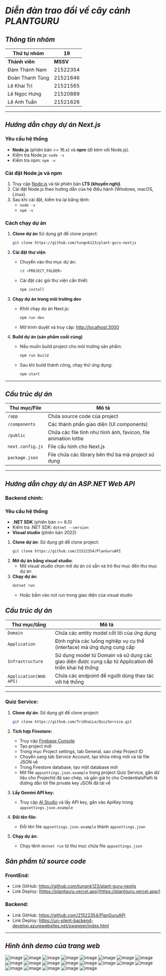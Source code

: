 # ***Diễn đàn trao đổi về cây cảnh PLANTGURU***
## ***Thông tin nhóm***

| **Thứ tự nhóm** | **19** |
| --- | --- |
| **Thành viên** | **MSSV** |
| Đàm Thành Nam | 21522354 |
| Đoàn Thanh Tùng | 21521646 |
| Lê Khai Trí | 21521565 |
| Lê Ngọc Hưng | 21520889 |
| Lê Anh Tuấn | 21521626 |

---

## ***Hướng dẫn chạy dự án Next.js***

### **Yêu cầu hệ thống**

- **Node.js** (phiên bản >= 16.x) và **npm** (đi kèm với Node.js).
- Kiểm tra Node.js: `node -v`
- Kiểm tra npm: `npm -v`

### **Cài đặt Node.js và npm**

1. Truy cập [Node.js](https://nodejs.org/) và tải phiên bản **LTS (khuyến nghị)**.
2. Cài đặt Node.js theo hướng dẫn của hệ điều hành (Windows, macOS, Linux).
3. Sau khi cài đặt, kiểm tra lại bằng lệnh:
    - `node -v`
    - `npm -v`

### **Cách chạy dự án**

1. **Clone dự án**
Sử dụng git để clone project:
    
    ```bash
    git clone https://github.com/tungnk123/plant-guru-nextjs
    
    ```
    
2. **Cài đặt thư viện**
    - Chuyển vào thư mục dự án:
        
        ```bash
        cd <PROJECT_FOLDER>
        
        ```
        
    - Cài đặt các gói thư viện cần thiết:
        
        ```bash
        npm install
        
        ```
        
3. **Chạy dự án trong môi trường dev**
    - Khởi chạy dự án Next.js:
        
        ```bash
        npm run dev
        
        ```
        
    - Mở trình duyệt và truy cập: [http://localhost:3000](http://localhost:3000/)
4. **Build dự án (sản phẩm cuối cùng)**
    - Nếu muốn build project cho môi trường sản phẩm:
        
        ```bash
        npm run build
        
        ```
        
    - Sau khi build thành công, chạy thử ứng dụng:
        
        ```bash
        npm start
        
        ```
        

---

## ***Cấu trúc dự án***

| **Thư mục/File** | **Mô tả** |
| --- | --- |
| `/app` | Chứa source code của project |
| `/components` | Các thành phần giao diện (UI components) |
| `/public` | Chứa các file tĩnh như hình ảnh, favicon, file animation lottie |
| `next.config.js` | File cấu hình cho Next.js |
| `package.json` | File chứa các library bên thứ ba mà project sử dụng |

---

## ***Hướng dẫn chạy dự án ASP.NET Web API***

### **Backend chính:**

### **Yêu cầu hệ thống**

- **.NET SDK** (phiên bản >= 6.0) 
- Kiểm tra .NET SDK: `dotnet --version`
- **Visual studio** (phiên bản 2022) 

1. **Clone dự án**: Sử dụng git để clone project:
    ```bash
    git clone https://github.com/21522354/PlanGuruAPI
    ```
2. **Mở dự án bằng visual studio**: 
    - Mở visual studio chọn mở dự án có sẵn và trỏ thư mục đến thư mục dự án
3. **Chạy dự án**:
    ```bash
    dotnet run
    ```
    - Hoặc bấm vào nút run trong giao diện của visual studio

## ***Cấu trúc dự án***

| **Thư mục/tầng** | **Mô tả** |
| --- | --- |
| `Domain` | Chứa các entity model cốt lõi của ứng dụng |
| `Application` | Định nghĩa các luồng nghiệp vụ cụ thể (interface) mà ứng dụng cung cấp |
| `Infrastructure` | Sử dụng model từ Domain và sử dụng các giao diện được cung cấp từ Application để triển khai hệ thống |
| `Application(Web API)` | Chứa các endpoint để người dùng thao tác với hệ thống |

---

### **Quiz Service:**

1. **Clone dự án**: Sử dụng git để clone project:
    ```bash
    git clone https://github.com/TriKhaiLe/QuizService.git
    ```

2. **Tích hợp Firestore:**
    - Truy cập [Firebase Console](https://console.firebase.google.com)
    - Tạo project mới
    - Trong mục Project settings, tab General, sao chép Project ID
    - Chuyển sang tab Service Account, tạo khóa riêng mới và tải file JSON về
    - Trong Firestore database, tạo một database mới
    - Mở file `appsettings.json.example` trong project Quiz Service, gắn dữ liệu cho ProjectId đã sao chép, và gắn giá trị cho CredentialsPath là đường dẫn tới file private key JSON đã tải về

3. **Lấy Gemini API key:**
    - Truy cập [AI Studio](https://aistudio.google.com/app/apikey) và lấy API key, gắn vào ApiKey trong `appsettings.json.example`

4. **Đổi tên file:**
    - Đổi tên file `appsettings.json.example` thành `appsettings.json`

5. **Chạy dự án:**
    - Chạy lệnh `dotnet run` từ thư mục chứa file `appsettings.json`

## ***Sản phẩm từ source code***

### **FrontEnd:**

- Link GitHub: https://github.com/tungnk123/plant-guru-nextjs
- Link Deploy: [https://plantguru.vercel.app](https://plantguru.vercel.app/)

### **Backend:**

- Link GitHub: https://github.com/21522354/PlanGuruAPI
- Link Deploy: https://un-silent-backend-develop.azurewebsites.net/swagger/index.html

---

## ***Hình ảnh demo của trang web***
![image](https://github.com/user-attachments/assets/a0844276-01d9-45d7-b54d-c9bd8cd3cb1c)
![image](https://github.com/user-attachments/assets/081649d7-2af3-49d1-9a1b-d77d43fff2ed)
![image](https://github.com/user-attachments/assets/bb05e9db-42be-4d1b-87c0-c8d0a23400c4)
![image](https://github.com/user-attachments/assets/27f8de0a-05f8-42d5-bf6b-72a076f0ad62)
![image](https://github.com/user-attachments/assets/9cb92ca5-b3e5-47cc-8df7-be7d2a5ac45f)
![image](https://github.com/user-attachments/assets/5a29bd1a-3a9d-4e2a-8f52-3c8295561903)
![image](https://github.com/user-attachments/assets/75e31e62-99bb-4c79-87a1-95516ac0741f)
![image](https://github.com/user-attachments/assets/8152ce08-1de5-4889-8634-4f47d6ab57bc)
![image](https://github.com/user-attachments/assets/fab11fb6-27bf-466a-8716-822ff565ffc7)
![image](https://github.com/user-attachments/assets/b2460bf3-a30d-4888-80d8-de42f573e56c)
![image](https://github.com/user-attachments/assets/65c53669-e829-4f25-946a-9fb27d0e373d)
![image](https://github.com/user-attachments/assets/58092c08-dc40-415a-8f97-740428c2fe05)
![image](https://github.com/user-attachments/assets/68920ca3-9425-483a-ac7a-fcf8780d493a)
![image](https://github.com/user-attachments/assets/4095faa3-e02a-4468-a1a6-3f36b161199c)
![image](https://github.com/user-attachments/assets/86482e85-ddd9-4294-afcc-e34c8ab8910e)
![image](https://github.com/user-attachments/assets/b6fe353d-80ec-4172-854b-91f279f273a6)
![image](https://github.com/user-attachments/assets/40398208-4dda-40e0-b850-fa07058a46c7)
![image](https://github.com/user-attachments/assets/ea25b4e8-7eed-436f-b170-aae6aa8fafde)
![image](https://github.com/user-attachments/assets/31e455f8-100a-4ddc-b5f1-8305a8c333b2)
![image](https://github.com/user-attachments/assets/976686ab-94c1-4cbb-84c5-1c9ccd9d777f)
![image](https://github.com/user-attachments/assets/3ed3e419-f76c-432b-bfe5-c54d391f25eb)




